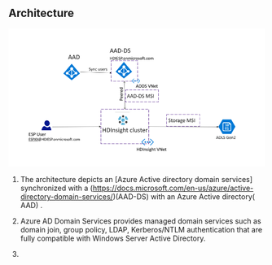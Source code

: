 
## Architecture 

![HDICreate6](https://github.com/arnabganguly/HDInsightESPLab/blob/master/images/Picture56.png) 

1. The architecture depicts an [Azure Active directory domain services] synchronized with a (https://docs.microsoft.com/en-us/azure/active-directory-domain-services/)(AAD-DS) with an Azure Active directory( AAD) . 

2. Azure AD Domain Services provides managed domain services such as domain join, group policy, LDAP, Kerberos/NTLM authentication that are fully compatible with Windows Server Active Directory.

4. 

<!--stackedit_data:
eyJoaXN0b3J5IjpbNjI3MjU3OTgyLDk2Nzg2NTAyOCwtMTc2Nz
A0OTAzOCwtMTgwNTE1NzM5MCwtMTc2NjkzNzY5OF19
-->